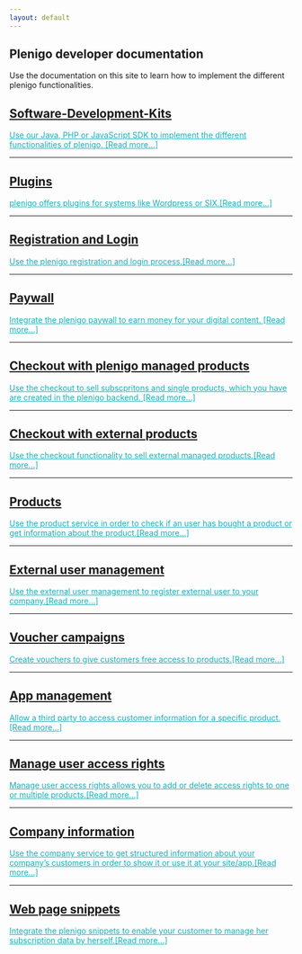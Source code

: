 ```yaml
---
layout: default
---
```


<div class="title">  
<h2 class = "schrift" > Plenigo developer documentation </h2>
<a class = "subtitle"> Use the documentation on this site to learn how to implement the different plenigo functionalities. </a>
</div>
<div >
<div class="row">
           <div class="col-lg-8 col-lg-offset-2 col-md-10 col-md-offset-1">
               <div class="post-preview">
                <a href="sdks" >
                <h2 text-align = "center" class="post-title">
                Software-Development-Kits
                </h2>
                <a   class = "post-title" href="sdks" style="color: #16aeb9"> 
                Use our Java, PHP or JavaScript SDK to implement the different functionalities of plenigo. [Read more...]
                </a>
                </a>
                </div>
               <hr>             
                <div class="post-preview">
                      <a href="plugins" >
                     <h2 class="post-title">
                     Plugins
                     </h2>
                     <a class = "post-title" href="plugins" style="color: #16aeb9"> 
                     plenigo offers plugins for systems like Wordpress or SIX.[Read more...]
                     </a>
                     </a>
                </div>
                <hr>       
                <div class="post-preview">
                    <a href="registration_login_overview">
                        <h2 class="post-title">
                            Registration and Login 
                        </h2>
                        <a  class = "post-title" href="registration_login_overview" style="color:#16aeb9"> 
                        Use the plenigo registration and login process.[Read more...]
                        </a>
                    </a>
                </div>
                <hr>
                 <div class="post-preview">
                      <a href="paywall" >
                           <h2 class="post-title">
                           Paywall
                           </h2>
                           <a   class = "post-title" href="paywall" style="color: #16aeb9"> 
                           Integrate the plenigo paywall to earn money for your digital content. [Read more...]
                           </a>
                      </a>
                 </div>
                 <hr>
                <div class="post-preview">
                    <a href="checkout_plenigo_managed_products_overview">
                        <h2 class="post-title">
                            Checkout with plenigo managed products
                        </h2>
                        <a  class = "post-title" href="checkout_plenigo_managed_products_overview" style="color:#16aeb9"> 
                        Use the checkout to sell subscpritons and single products, which you have are created in the plenigo backend. [Read more...]  </a>
                    </a>
                </div>
                  <hr>
                <div class="post-preview">
                    <a href="checkout_external_products_overview">
                        <h2 class="post-title">
                    Checkout with external products
                        </h2>
                    <a href="checkout_external_products_overview" style="color:#16aeb9"  class = "post-title" > 
                     Use the checkout functionality to sell external managed products.[Read more...] </a>
                    </a>
                </div>
                <hr>
                <div class="post-preview">
                    <a href="products_overview">
                         <h2 class="post-title">
                          Products
                         </h2>
                         <a href="products_overview" style="color:#16aeb9"  class = "post-title" > 
                         Use the product service in order to check if an user has bought a product or get information about the product.[Read more...]
                         </a>
                    </a>
                </div>
                 <hr>
                 <div class="post-preview">
                      <a href="external_user_management_overview"  >
                          <h2 class="post-title">
                           External user management
                           </h2>
                           <a href="external_user_management_overview" style="color: #16aeb9"  class = "post-title"> 
                           Use the external user management to register external user to your company.[Read more...]
                          </a>
                      </a>
                 </div>
                 <hr>
                 <div class="post-preview">
                      <a href="voucher_campaigns"  >
                           <h2 class="post-title">
                           Voucher campaigns
                           </h2>
                           <a href="voucher_campaigns" style="color: #16aeb9"  class = "post-title" > 
                            Create vouchers to give customers free access to products.[Read more...]</a>
                 </a>
                 </div>
                 <hr>
                 <div class="post-preview">
                       <a href="app_management"  >
                            <h2 class="post-title">
                            App management
                            </h2>
                            <a href="app_management" style="color: #16aeb9"  class = "post-title" > 
                    Allow a third party to access customer information for a specific product.[Read more...]
                       </a>
                 </a>
                </div>
                <hr>                   
                <div class="post-preview">
                        <a href="manage_user_access_rights"  >
                             <h2 class="post-title">
                             Manage user access rights
                             </h2>
                             <a href="manage_user_access_rights" style="color: #16aeb9"  class = "post-title"> 
                            Manage user access rights allows you to add or delete access rights to one or multiple products.[Read more...]
                        </a>
                       </a>
                </div>        
                <hr>                   
                <div class="post-preview">
                        <a href="company_information_overview"  >
                             <h2 class="post-title">
                            Company information
                             </h2>
                             <a href="company_information_overview" style="color: #16aeb9"  class = "post-title" > 
                             Use the company service to get structured information about your company’s customers in order to show it or use it at your site/app.[Read more...]</a>
                       </a>
                 </div>   
                <hr>                   
                 <div class="post-preview">
                                        <a href="page_snippets"  >
                                             <h2 class="post-title">
                                            Web page snippets
                                             </h2>
                                             <a href="page_snippets" style="color: #16aeb9"  class = "post-title" > 
                                              Integrate the plenigo snippets to enable your customer to manage her subscription data by herself.[Read more...]
                                           </a>